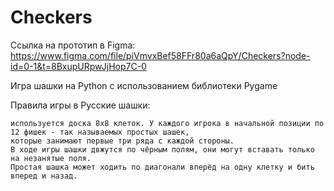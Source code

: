 # Checkers

Ссылка на прототип в Figma: https://www.figma.com/file/piVmvxBef58FFr80a6aQpY/Checkers?node-id=0-1&t=8BxupURpwJjHop7C-0

Игра шашки на Python с использованием библиотеки Pygame

Правила игры в Русские шашки:
  
    используется доска 8x8 клеток. У каждого игрока в начальной позиции по 12 фишек - так называемых простых шашек, 
    которые занимают первые три ряда с каждой стороны.
    В ходе игры шашки двжутся по чёрным полям, они могут вставать только на незанятые поля. 
    Простая шашка может ходить по диагонали вперёд на одну клетку и бить вперед и назад.
